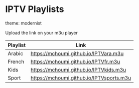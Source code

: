 # IPTV Playlists
theme: modernist

Upload the link on your m3u player

|Playlist   |Link                                       |
|-----------|-------------------------------------------|
|Arabic     |https://mchoumi.github.io/IPTVara.m3u      |
|French     |https://mchoumi.github.io/IPTVfr.m3u       |
|Kids       |https://mchoumi.github.io/IPTVkids.m3u     |
|Sport      |https://mchoumi.github.io/IPTVsports.m3u   |

